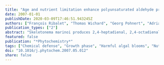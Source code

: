 ```yaml
---
title: "Age and nutrient limitation enhance polyunsaturated aldehyde production in marine diatoms"
date: 2007-01-01
publishDate: 2020-03-09T17:46:51.943245Z
authors: ["François Ribalet", "Thomas Wichard", "Georg Pohnert", "Adrianna Ianora", "Antonio Miralto", "Raffaella Casotti"]
publication_types: ["2"]
abstract: "Skeletonema marinoi produces 2,4-heptadienal, 2,4-octadienal, and 2,4,7-octatrienal, the latter only in traces. In nutrient-replete cultures, the production of potentially defensive polyunsaturated aldehydes (PUA) increases from the exponential to the stationary phase of growth from 1.2 fmol cell-1(±0.4 fmol cell-1SD) to 4.2 fmol cell-1(±1.0 fmol cell-1SD), with 2,4-heptadienal as the dominant aldehyde. The plasticity of PUA production with age of the culture supports the hypothesis of a direct link between toxin production and cell physiological state. N- and P-limited cells in stationary phase produced 1.4 and 1.8 fold higher amounts of PUA than control cultures and 10.7 and 4.6 times higher PUAs when compared to their own exponential growth phase, respectively. The increase in PUA production in the nutrient-limited cultures was not paralleled by an increase in the total amount of precursor fatty acids indicating that physiological stress might trigger an enhanced expression or activity of the enzymes responsible for PUA production, i.e. chemical defense increase in aged and nutrient-stressed diatoms. If this holds true during blooms, grazers feeding at the end of a bloom would be more affected than early-bloom grazers."
featured: false
publication: "*Phytochemistry*"
tags: ["Chemical defense", "Growth phase", "Harmful algal blooms", "Nutrient limitation", "Polyunsaturated fatty acids", "Skeletonema"]
doi: "10.1016/j.phytochem.2007.05.012"
share: false
---
```


